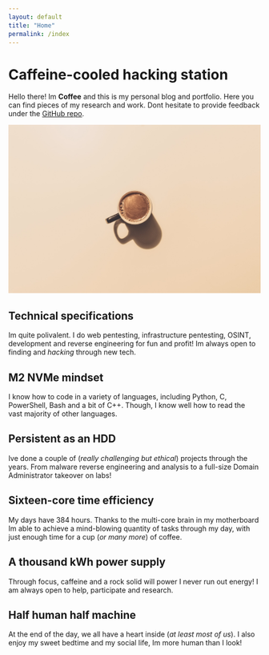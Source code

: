 ```yaml
---
layout: default
title: "Home"
permalink: /index
---
```


# Caffeine-cooled hacking station

Hello there! Im **Coffee** and this is my personal blog and portfolio. Here you can find pieces of my research and work. Dont hesitate to provide feedback under the [GitHub repo](https://github.com/CoffeeNData/coffeendata.github.io).

![](/assets/images/coffee-banner-unpslash.jpg)

## Technical specifications

Im quite polivalent. I do web pentesting, infrastructure pentesting, OSINT, development and reverse engineering for fun and profit! Im always open to finding and _hacking_ through new tech.

## M2 NVMe mindset

I know how to code in a variety of languages, including Python, C, PowerShell, Bash and a bit of C++. Though, I know well how to read the vast majority of other languages.

## Persistent as an HDD

Ive done a couple of (_really challenging but ethical_) projects through the years. From malware reverse engineering and analysis to a full-size Domain Administrator takeover on labs!

## Sixteen-core time efficiency

My days have 384 hours. Thanks to the multi-core brain in my motherboard Im able to achieve a mind-blowing quantity of tasks through my day, with just enough time for a cup (_or many more_) of coffee.

## A thousand kWh power supply

Through focus, caffeine and a rock solid will power I never run out energy! I am always open to help, participate and research.

## Half human half machine

At the end of the day, we all have a heart inside (_at least most of us_). I also enjoy my sweet bedtime and my social life, Im more human than I look!
